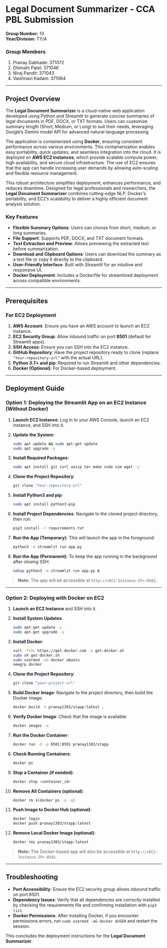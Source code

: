 # Legal Document Summarizer - CCA PBL Submission

**Group Number:** 13  
**Year/Division:** TY/A  

### Group Members
1. Pranay Dabhade: 371072
2. Dhimahi Patel: 371046
3. Niraj Pandit: 371043
4. Vaishnavi Kadam: 371064

---

## Project Overview

The **Legal Document Summarizer** is a cloud-native web application developed using Python and Streamlit to generate concise summaries of legal documents in PDF, DOCX, or TXT formats. Users can customize summary length (Short, Medium, or Long) to suit their needs, leveraging Google’s Gemini model API for advanced natural language processing.

The application is containerized using **Docker**, ensuring consistent performance across various environments. This containerization enables easy portability, quick updates, and seamless integration into the cloud. It is deployed on **AWS EC2 instances**, which provide scalable compute power, high availability, and secure cloud infrastructure. The use of EC2 ensures that the app can handle increasing user demands by allowing auto-scaling and flexible resource management.  

This robust architecture simplifies deployment, enhances performance, and reduces downtime. Designed for legal professionals and researchers, the **Legal Document Summarizer** combines cutting-edge NLP, Docker's portability, and EC2’s scalability to deliver a highly efficient document analysis solution.

### Key Features
- **Flexible Summary Options**: Users can choose from short, medium, or long summaries.
- **File Support**: Supports PDF, DOCX, and TXT document formats.
- **Text Extraction and Preview**: Allows previewing the extracted text before summarization.
- **Download and Clipboard Options**: Users can download the summary as a text file or copy it directly to the clipboard.
- **User-Friendly Interface**: Built with Streamlit for an intuitive and responsive UI.
- **Docker Deployment**: Includes a Dockerfile for streamlined deployment across compatible environments.

---

## Prerequisites

### For EC2 Deployment
1. **AWS Account**: Ensure you have an AWS account to launch an EC2 instance.
2. **EC2 Security Group**: Allow inbound traffic on port **8501** (default for Streamlit apps).
3. **SSH Access**: Ensure you can SSH into the EC2 instance.
4. **GitHub Repository**: Have the project repository ready to clone (replace `"Your-repository-url"` with the actual URL).
5. **Python 3.7+ and pip**: Required to run Streamlit and other dependencies.
6. **Docker (Optional)**: For Docker-based deployment.

---

## Deployment Guide

### Option 1: Deploying the Streamlit App on an EC2 Instance (Without Docker)

1. **Launch EC2 Instance**: Log in to your AWS Console, launch an EC2 instance, and SSH into it.

2. **Update the System**:
   ```bash
   sudo apt update && sudo apt-get update
   sudo apt upgrade -y
   ```

3. **Install Required Packages**:
   ```bash
   sudo apt install git curl unzip tar make sudo vim wget -y
   ```

4. **Clone the Project Repository**:
   ```bash
   git clone "Your-repository-url"
   ```

5. **Install Python3 and pip**:
   ```bash
   sudo apt install python3-pip
   ```

6. **Install Project Dependencies**:
   Navigate to the cloned project directory, then run:
   ```bash
   pip3 install -r requirements.txt
   ```

7. **Run the App (Temporary)**:
   This will launch the app in the foreground:
   ```bash
   python3 -m streamlit run app.py
   ```

8. **Run the App (Permanent)**:
   To keep the app running in the background after closing SSH:
   ```bash
   nohup python3 -m streamlit run app.py &
   ```

> **Note:** The app will be accessible at `http://<EC2-Instance-IP>:8501`.

---

### Option 2: Deploying with Docker on EC2

1. **Launch an EC2 Instance** and SSH into it.

2. **Install System Updates**:
   ```bash
   sudo apt-get update -y
   sudo apt-get upgrade -y
   ```

3. **Install Docker**:
   ```bash
   curl -fsSL https://get.docker.com -o get-docker.sh
   sudo sh get-docker.sh
   sudo usermod -aG docker ubuntu
   newgrp docker
   ```

4. **Clone the Project Repository**:
   ```bash
   git clone "your-project-url"
   ```

5. **Build Docker Image**:
   Navigate to the project directory, then build the Docker image:
   ```bash
   docker build -t pranay1303/stapp:latest .
   ```

6. **Verify Docker Image**:
   Check that the image is available:
   ```bash
   docker images -a
   ```

7. **Run the Docker Container**:
   ```bash
   docker run -d -p 8501:8501 pranay1303/stapp
   ```

8. **Check Running Containers**:
   ```bash
   docker ps
   ```

9. **Stop a Container (if needed)**:
   ```bash
   docker stop <container_id>
   ```

10. **Remove All Containers (optional)**:
    ```bash
    docker rm $(docker ps -a -q)
    ```

11. **Push Image to Docker Hub (optional)**:
    ```bash
    docker login
    docker push pranay1303/stapp:latest
    ```

12. **Remove Local Docker Image (optional)**:
    ```bash
    docker rmi pranay1303/stapp:latest
    ```

> **Note:** The Docker-based app will also be accessible at `http://<EC2-Instance-IP>:8501`.

---

## Troubleshooting

- **Port Accessibility**: Ensure the EC2 security group allows inbound traffic on port 8501.
- **Dependency Issues**: Verify that all dependencies are correctly installed by checking the requirements file and confirming installation with `pip3 list`.
- **Docker Permissions**: After installing Docker, if you encounter permissions errors, run `sudo usermod -aG docker $USER` and restart the session.

This concludes the deployment instructions for the **Legal Document Summarizer**.
